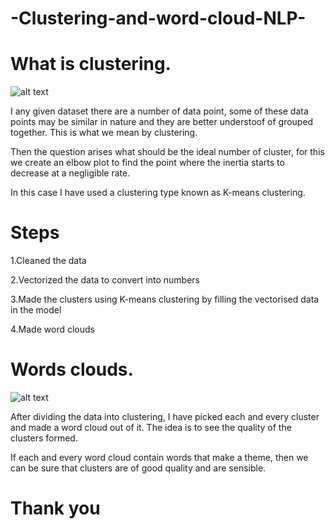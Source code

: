 # -Clustering-and-word-cloud-NLP-

# What is clustering.

![alt text](https://lucidworks.com/wp-content/uploads/2019/01/clustering.jpg)

I any given dataset there are a number of data point, some of these data points may be similar in nature and they are better understoof of grouped together. This is what we mean by clustering.

Then the question arises what should be the ideal number of cluster, for this we create an elbow plot to find the point where the inertia starts to decrease at a negligible rate. 

In this case I have used a clustering type known as K-means clustering.

# Steps

1.Cleaned the data

2.Vectorized the data to convert into numbers

3.Made the clusters using K-means clustering by filling the vectorised data in the model

4.Made word clouds

# Words clouds.

![alt text](https://th.bing.com/th/id/R.297bde9d86a727b0f0d4b5b683dad490?rik=DVJ6Z6UwUuq95Q&riu=http%3a%2f%2fwww.rt3nc.org%2fedtech%2fwp%2fwp-content%2fuploads%2f2013%2f01%2farticle.png&ehk=JnGjmVebd2eZzr2bg%2fbo7iIgiXBEu%2bXA9OrztIi1Rjc%3d&risl=&pid=ImgRaw&r=0)

After dividing the data into clustering, I have picked each and every cluster and made a word cloud out of it. The idea is to see the quality of the clusters formed. 

If each and every word cloud contain words that make a theme, then we can be sure that clusters are of good quality and are sensible.

# Thank you